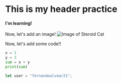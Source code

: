 # This is my header practice
#### I'm learning!

Now, let's add an image!
![Image of Steroid Cat](https://octodex.github.com/images/steroidtocat.png)

Now, let's add some code!!
```python
x = 1
y = 3
sum = x + y
print(sum)
```
```javascript
let user = "fernandoalvear21"; 
```

